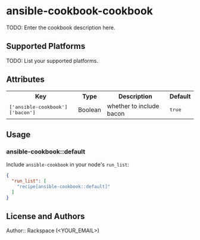 # ansible-cookbook-cookbook

TODO: Enter the cookbook description here.

## Supported Platforms

TODO: List your supported platforms.

## Attributes

<table>
  <tr>
    <th>Key</th>
    <th>Type</th>
    <th>Description</th>
    <th>Default</th>
  </tr>
  <tr>
    <td><tt>['ansible-cookbook']['bacon']</tt></td>
    <td>Boolean</td>
    <td>whether to include bacon</td>
    <td><tt>true</tt></td>
  </tr>
</table>

## Usage

### ansible-cookbook::default

Include `ansible-cookbook` in your node's `run_list`:

```json
{
  "run_list": [
    "recipe[ansible-cookbook::default]"
  ]
}
```

## License and Authors

Author:: Rackspace (<YOUR_EMAIL>)
